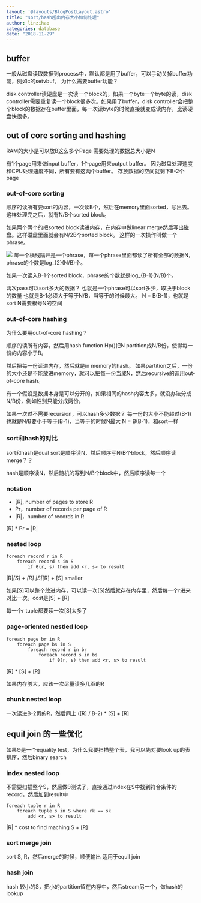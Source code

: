 ```yaml
---
layout: '@layouts/BlogPostLayout.astro'
title: "sort/hash超出内存大小如何处理"
author: linzihao
categories: database
date: "2018-11-29"
---
```


## buffer
一般从磁盘读取数据到process中，默认都是用了buffer，可以手动关掉buffer功能，例如c的setvbuf。
为什么需要buffer功能？

disk controller读硬盘是一次读一个block的，如果一个byte一个byte的读，disk controller需要重复读一个block很多次。如果用了buffer，disk controller会把整个block的数据存在buffer里面，每一次读byte的时候直接就变成读内存，比读硬盘快很多。

## out of core sorting and hashing
RAM的大小是可以放B这么多个Page
需要处理的数据总大小是N

有1个page用来做input buffer，1个page用来output buffer。
因为磁盘处理速度和CPU处理速度不同，所有要有这两个buffer。
存放数据的空间就剩下B-2个page

### out-of-core sorting
顺序的读所有要sort的内容，一次读B个，然后在memory里面sorted，写出去。
这样处理完之后，就有N/B个sorted block。

如果两个两个的把sorted block读进内存，在内存中做linear merge然后写出磁盘。这样磁盘里面就会有N/2B个sorted block。
这样的一次操作叫做一个phrase。

![](https://i.imgur.com/jWiKLKd.png)
每一个横线隔开是一个phrase，每一个phrase里面都读了所有全部的数据N，phrase的个数是log_{2}(N/B)个。

如果一次读入B-1个sorted block，phrase的个数就是log_{B-1}(N/B)个。

两次pass可以sort多大的数据？
也就是一个phrase可以sort多少，取决于block的数量
也就是B-1必须大于等于N/B，当等于的时候最大。
N = B(B-1)，也就是sort N需要根号N的空间


### out-of-core hashing
为什么要用out-of-core hashing？


顺序的读所有内容，然后用hash function Hp()把N partition成N/B份，使得每一份的内容小于B。

然后把每一份读进内存，然后就是in memory的hash。
如果partition之后，一份的大小还是不能放进memory，就可以把每一份当成N，然后recursive的调用out-of-core hash。

有一个假设是数据本身是可以分开的，如果相同的hash内容太多，就没办法分成N/B份，例如性别只能分成两份。

如果一次过不需要recursion，可以hash多少数据？
每一份的大小不能超过(B-1)
也就是N/B要小于等于(B-1)，当等于的时候N最大
N = B(B-1)，和sort一样


### sort和hash的对比
sort和hash是dual
sort是顺序读N，然后顺序写N/B个block，然后顺序读merge？？

hash是顺序读N，然后随机的写到N/B个block中，然后顺序读每一个


### notation
- [R], number of pages to store R
- Pr，number of records per page of R
- |R|，number of records in R

[R] * Pr = |R|

### nested loop
```
foreach record r in R
	foreach record s in S
		if θ(r, s) then add <r, s> to result
```
|R|*[S] + [R]
|S|*[R] + [S] smaller

如果[S]可以整个放进内存，可以读一次[S]然后就存在内存里，然后每一个r进来对比一次。cost是[S] + [R]

每一个r tuple都要读一次[S]太多了

### page-oriented nestled loop
```
foreach page br in R
	foreach page bs in S
		foreach record r in br
			foreach record s in bs
				if θ(r, s) then add <r, s> to result
```
[R] * [S] + [R]

如果内存够大，应该一次尽量读多几页的R

### chunk nested loop
一次读进B-2页的R，然后同上
([R] / B-2) * [S] + [R]


## equil join 的一些优化
如果Θ是一个equality test，为什么我要扫描整个表，我可以先对要look up的表排序，然后binary search

### index nested loop
不需要扫描整个S，然后做θ测试了，直接通过index在S中找到符合条件的record，然后加到result中
```
foreach tuple r in R
	foreach tuple s in S where rk == sk
		add <r, s> to result
```
|R| * cost to find maching S + [R]

### sort merge join
sort S, R，然后merge的时候，顺便输出
适用于equil join

### hash join
hash 较小的S，把小的partition留在内存中，然后stream另一个，做hash的lookup